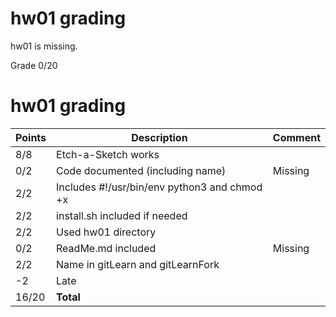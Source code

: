 # hw01 grading

hw01 is missing.

Grade 0/20


# hw01 grading

| Points      | Description | Comment
| ----------- | ----------- | -------
|  8/8 | Etch-a-Sketch works | 
|  0/2 | Code documented (including name) | Missing
|  2/2 | Includes #!/usr/bin/env python3 and chmod +x |
|  2/2 | install.sh included if needed |
|  2/2 | Used hw01 directory |
|  0/2 | ReadMe.md included | Missing
|  2/2 | Name in gitLearn and gitLearnFork | 
|  -2  | Late
| 16/20 | **Total**